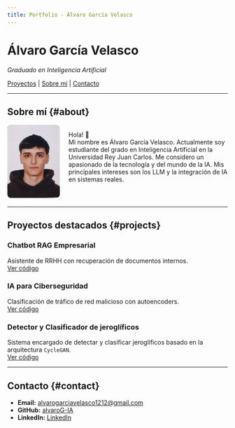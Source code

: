 ```yaml
---
title: Portfolio - Álvaro García Velasco
---
```


# Álvaro García Velasco
*Graduado en Inteligencia Artificial*

[Proyectos](#projects) | [Sobre mí](#about)  | [Contacto](#contact)

---

## Sobre mí {#about}

<div style="display:flex; align-items:flex-start; margin-bottom:20px;">
  <img src="images/foto_perfil.jpeg" alt="Álvaro García Velasco" width="120" style="margin-right:20px; border-radius:8px;"/>
  <p>
    Hola! 👋<br>
    Mi nombre es Álvaro García Velasco. Actualmente soy estudiante del grado en Inteligencia Artificial en la Universidad Rey Juan Carlos. Me considero un apasionado de la tecnología y del mundo de la IA. Mis principales intereses son los LLM y la integración de IA en sistemas reales.
  </p>
</div>

---

## Proyectos destacados {#projects}

### Chatbot RAG Empresarial
Asistente de RRHH con recuperación de documentos internos.  
[Ver código](https://github.com/alvaroG-IA/chatBot-empresarial-RAG)


### IA para Ciberseguridad
Clasificación de tráfico de red malicioso con autoencoders.  
[Ver código](https://github.com/alvaroG-IA/cybersecurity-ml)


### Detector y Clasificador de jeroglíficos
Sistema encargado de detectar y clasificar jeroglíficos basado en la arquitectura `CycleGAN`.  
[Ver código](https://github.com/alvaroG-IA/clf)

---

## Contacto {#contact}

- **Email:** alvarogarciavelasco1212@gmail.com  
- **GitHub:** [alvaroG-IA](https://github.com/alvaroG-IA)  
- **LinkedIn:** [LinkedIn](https://www.linkedin.com/in/%C3%A1lvaro-garc%C3%ADa-velasco-2a301031a)
